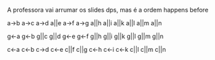 A professora vai arrumar os slides dps, mas é a ordem happens before


a->b
a->c
a->d
a||e
a->f
a->g
a||h
a||i
a||k
a||l
a||m
a||n

g<-a
g<-b
g||c
g||d
g<-e
g<-f
g||h
g||i
g||k
g||l
g||m
g||n

c<-a
c<-b
c->d
c<-e
c||f
c||g
c<-h
c<-i
c<-k
c||l
c||m
c||n